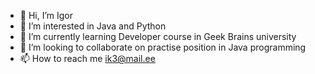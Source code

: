 - 👋 Hi, I’m Igor
- 👀 I’m interested in Java and Python
- 🌱 I’m currently learning Developer course in Geek Brains university
- 💞️ I’m looking to collaborate on practise position in Java programming
- 📫 How to reach me ik3@mail.ee

<!---
igorkunovski/igorkunovski is a ✨ special ✨ repository because its `README.md` (this file) appears on your GitHub profile.
You can click the Preview link to take a look at your changes.
--->
